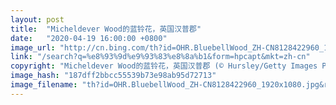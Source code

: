 ```yaml
---
layout: post
title:  "Micheldever Wood的蓝铃花，英国汉普郡"
date:   "2020-04-19 16:00:00 +0800"
image_url: "http://cn.bing.com/th?id=OHR.BluebellWood_ZH-CN8128422960_1920x1080.jpg&rf=LaDigue_1920x1080.jpg&pid=hp"
link: "/search?q=%e8%93%9d%e9%93%83%e8%8a%b1&form=hpcapt&mkt=zh-cn"
copyright: "Micheldever Wood的蓝铃花，英国汉普郡 (© Hursley/Getty Images Plus)"
image_hash: "187dff2bbcc55539b73e98ab95d72713"
image_filename: "th?id=OHR.BluebellWood_ZH-CN8128422960_1920x1080.jpg&rf=LaDigue_1920x1080.jpg&pid=hp"
---
```

